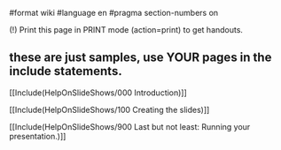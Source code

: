 #format wiki
#language en
#pragma section-numbers on

(!) Print this page in PRINT mode (action=print) to get handouts.

## these are just samples, use YOUR pages in the include statements.

[[Include(HelpOnSlideShows/000 Introduction)]]

[[Include(HelpOnSlideShows/100 Creating the slides)]]

[[Include(HelpOnSlideShows/900 Last but not least: Running your presentation.)]]


<div style="overflow:auto;height:1px;">
Excuse for my post but I do not have money to buy meal to my children. Forgive me please.
[http://free6.vertyg.org/ged-course-free-online.html ged course free online]
[http://free4.mikewsd.org/free-wooden-house-plans.html free wooden house plans]
[http://travel.vttthtgg.org/air-travel-changes-women-s-menstrual-cycle.html air travel changes women s menstrual cycle]
[http://free4.mikewsd.org/free-women-nude-pictures-at-nudist-camps.html free women nude pictures at nudist camps]
[http://job.vfrrto.org/job-project-construction-design.html job project construction design]
[http://air.polott.org/cheap-air-flights-budget-flights-online-bhopal.html cheap air flights budget flights online bhopal]
[http://free4.mikewsd.org/free-wmv-to-quicktime-converter.html free wmv to quicktime converter]
[http://download.reggdr.org/crazy-burger-download.html crazy burger download]
[http://dvd.mikewsd.org/my-dvd-delux-studio.html my dvd delux studio]
[http://download.reggdr.org/v-8-supercars2-download-codes.html v 8 supercars2 download codes]
[http://mp3.brrddd.org/male-mp3-dancers.html male mp3 dancers]
[http://casino.mikewsd.org/10-affiliate-casino-program.html 10 affiliate casino program]
[http://air.polott.org/air-heater-calculations.html air heater calculations]
[http://adult.polott.org/gay-and-lesbian-adult-movies.html gay and lesbian adult movies]
[http://book.polott.org/car-book-value.html car book value]
[http://game.mewqsd.org/download-a-chess-game.html download a chess game]
[http://trade.vttthtgg.org/gatlinburg-trade-show.html gatlinburg trade show]
[http://windows.vfrrto.org/hklm-software-policies-microsoft-windows.html hklm software policies microsoft windows]
[http://free4.mikewsd.org/free-windows-media-player-mp3-plugins.html free windows media player mp3 plugins]
[http://free4.mikewsd.org/free-windows-media-player-downloads-for-music.html free windows media player downloads for music]
[http://cosmetic.vertyg.org/cosmetic-train-case.html cosmetic train case]
[http://nude.vttthtgg.org/nude-shilpa.html nude shilpa]
[http://lyrics.mewqsd.org/yeehaw-lyrics.html yeehaw lyrics]
[http://free4.mikewsd.org/free-wife-sex.html free wife sex]
[http://hotels.mikewsd.org/hotels-near-bricktown-oklahoma-city.html hotels near bricktown oklahoma city]
[http://casino.mikewsd.org/seneca-casino-in-niagara-falls--new-york--u-s-a-.html seneca casino in niagara falls  new york  u s a ]
[http://free4.mikewsd.org/free-whiteteensblackcocks.html free whiteteensblackcocks]
[http://free4.mikewsd.org/free-white-power-music.html free white power music]
[http://free7.vttolldd.org/free-garden-secrets.html free garden secrets]
[http://anal.brrddd.org/virgin-anal.html virgin anal]
[http://free3.reggdr.org/free-gore-games.html free gore games]
[http://news.mikewsd.org/philadelphia-biz-news.html philadelphia biz news]
[http://free4.mikewsd.org/free-blonde-sex-movies.html free blonde sex movies]
[http://download.reggdr.org/flash-games-download-mac.html flash games download mac]
[http://google.reggdr.org/t-get-google-home-page.html t get google home page]
[http://dvd.mikewsd.org/portable-dvd-player-sony.html portable dvd player sony]
[http://game.mewqsd.org/download-lemmings-for-free-full-game.html download lemmings for free full game]
[http://girls.polott.org/seoul-motor-show-girls.html seoul motor show girls]
[http://free8.mewqsd.org/free-giveaways-for-teens.html free giveaways for teens]
[http://weather.vttolldd.org/nebraska-weather-updates.html nebraska weather updates]
[http://pictures.reggdr.org/pictures-teen-beatrix.html pictures teen beatrix]
[http://pussy.mewqsd.org/pussy-college.html pussy college]
[http://pill.vertyg.org/pill-gg225.html pill gg225]
[http://pictures.reggdr.org/pictures-riverdance.html pictures riverdance]
[http://free4.mikewsd.org/free-webpage-graphics.html free webpage graphics]
[http://free4.mikewsd.org/free-ascii-art.html free ascii art]
[http://adult.polott.org/adult-massive-multiplayer-games.html adult massive multiplayer games]
[http://search.vttthtgg.org/travel-search-engine-city-search-travel-valencia.html travel search engine city search travel valencia]
[http://free4.mikewsd.org/free-web-videos-of-hot-gay-boys-having-sex.html free web videos of hot gay boys having sex]
[http://casino.mikewsd.org/gold-coast-casino.html gold coast casino]
[http://pictures.reggdr.org/to-funny-pictures.html to funny pictures]
[http://free4.mikewsd.org/free-web-proxy-server.html free web proxy server]
[http://toyota.mikewsd.org/toyota-yores.html toyota yores]
[http://free4.mikewsd.org/free-web-page-software.html free web page software]
[http://dog.polott.org/lady-luck-dog-town.html lady luck dog town]
[http://baseball.vfrrto.org/youth-baseball-forums.html youth baseball forums]
[http://porn.vertyg.org/porn-sta.html porn sta]
[http://jobs.polott.org/jobs-at-shands-at-uf-in-gainesville-fl.html jobs at shands at uf in gainesville fl]
[http://weather.vttolldd.org/perfect-weather-in-the-us.html perfect weather in the us]
[http://adult.polott.org/a-adult-sized-care-bear-costume.html a adult sized care bear costume]
[http://travel.vttthtgg.org/travel-agents-medina.html travel agents medina]
[http://pictures.reggdr.org/zebras-pictures.html zebras pictures]
[http://free4.mikewsd.org/free-web-bar-templates.html free web bar templates]
[http://pictures.reggdr.org/pictures-of-celebrity-braids.html pictures of celebrity braids]
[http://football.vttthtgg.org/football-design-golf-balls.html football design golf balls]
[http://gifts.vttthtgg.org/anniversary-gifts-o-pearls.html anniversary gifts o pearls]
[http://work.polott.org/medicare-recipent-on-ssdi-returns-to-work---sga.html medicare recipent on ssdi returns to work   sga]
[http://free8.mewqsd.org/sonicstage-1-5-free-download.html sonicstage 1 5 free download]
[http://free4.mikewsd.org/free-ware-viewer-for-edaq-files.html free ware viewer for edaq files]
[http://card.polott.org/dora-mothers-day-card.html dora mothers day card]
[http://air.polott.org/cost-of-high-velocity-air-conditioning.html cost of high velocity air conditioning]
[http://movies.polott.org/john-cusick-movies.html john cusick movies]
[http://kids.vttolldd.org/kids--funny--monologue.html kids  funny  monologue]
[http://book.polott.org/harville-henrick-s-first-book.html harville henrick s first book]
[http://free4.mikewsd.org/free-wallpapers-and-ringtones-cell-phones.html free wallpapers and ringtones cell phones]
[http://free4.mikewsd.org/free-wallpapers-and-backgrounds.html free wallpapers and backgrounds]
[http://kids.vttolldd.org/india-for-kids.html india for kids]
[http://phone.vertyg.org/causes-for-a-cordless-phone-to-be-dead.html causes for a cordless phone to be dead]
[http://news.mikewsd.org/volcano-merapi-indonesia--news.html volcano merapi indonesia  news]
[http://pictures.reggdr.org/pictures-for-comparative-and-superlative.html pictures for comparative and superlative]
[http://free4.mikewsd.org/free-w600i-themes.html free w600i themes]
[http://game.mewqsd.org/emperor-of-dune-the-game.html emperor of dune the game]
[http://air.polott.org/liester-hot-air-blowers.html liester hot air blowers]
[http://free4.mikewsd.org/vista-icons-free.html vista icons free]
[http://web.mewqsd.org/buy-web-traffic.html buy web traffic]
[http://free4.mikewsd.org/free-voodoo-curses.html free voodoo curses]
[http://nude.vttthtgg.org/vida-guerra-nude.html vida guerra nude]
[http://lesbian.reggdr.org/portland-lesbian.html portland lesbian]
[http://baseball.vfrrto.org/baseball-swing-analyser.html baseball swing analyser]
[http://windows.vfrrto.org/windows-xp-update.html windows xp update]
[http://baseball.vfrrto.org/baseball-players-home-addresses.html baseball players home addresses]
[http://porn.vertyg.org/free-animal-porn-movies.html free animal porn movies]
[http://dating.brrddd.org/free-online-dating-pictures.html free online dating pictures]
[http://sport.polott.org/timex-women-sport-watches.html timex women sport watches]
[http://furniture.vertyg.org/antique-furniture-dealers-southafrica.html antique furniture dealers southafrica]
[http://pharmacy.mikewsd.org/hippa-compliant-pharmacy-system.html hippa compliant pharmacy system]
[http://money.vfrrto.org/free-online-poker-fake-money.html free online poker fake money]
[http://phone.vertyg.org/phone-selling-scripts.html phone selling scripts]
[http://free4.mikewsd.org/mom-photo-gallery-free-preview.html mom photo gallery free preview]
[http://free4.mikewsd.org/free-virtual-community-websters-for-kids.html free virtual community websters for kids]
[http://recipes.vttolldd.org/low-gi-pizza-recipes.html low gi pizza recipes]
[http://lyrics.mewqsd.org/wandering-hands-lyrics.html wandering hands lyrics]
[http://games.vfrrto.org/free-bingo-games-online.html free bingo games online]
[http://work.polott.org/how-do-impact-printers-work.html how do impact printers work]
[http://stories.vfrrto.org/true-mothers-day-stories.html true mothers day stories]
[http://windows.vfrrto.org/windows-undelete-file.html windows undelete file]
[http://games.vfrrto.org/2006-macabi-games.html 2006 macabi games]
[http://pictures.reggdr.org/pictures-of-ww1.html pictures of ww1]
[http://pussy.mewqsd.org/tight-petite-pussy-mpegs.html tight petite pussy mpegs]
[http://porn.vertyg.org/free-teen-lesbians-porn-pictures.html free teen lesbians porn pictures]
[http://free7.vttolldd.org/anti-virus-scanners-for-free.html anti virus scanners for free]
[http://air.polott.org/air-force-uniforms.html air force uniforms]
[http://dvd.mikewsd.org/convert-wmv-dvd.html convert wmv dvd]
[http://map.reggdr.org/map-of-the-villages--fl.html map of the villages  fl]
[http://news.mikewsd.org/bowling-green-state-university-news-service.html bowling green state university news service]
[http://free4.mikewsd.org/free-video-guitar-tabs.html free video guitar tabs]
[http://free4.mikewsd.org/free-plump-gallery.html free plump gallery]
[http://pictures.reggdr.org/sexy-eva-longoria-pictures.html sexy eva longoria pictures]
[http://money.vfrrto.org/earn-money-from-home-while-sleeping.html earn money from home while sleeping]
[http://auto.mewqsd.org/access-auto-sales.html access auto sales]
[http://dog.polott.org/a-dog-kennel.html a dog kennel]
[http://job.vfrrto.org/job-evaluation.html job evaluation]
[http://free2.brrddd.org/temple-of-dog-free-music-video-codes.html temple of dog free music video codes]
[http://game.mewqsd.org/massive-multiplayer-online-game.html massive multiplayer online game]
[http://air.polott.org/cheap-air-flights-cheap-airfares-santa-rosa.html cheap air flights cheap airfares santa rosa]
[http://search.vttthtgg.org/search-engine-marketing-job.html search engine marketing job]
[http://baseball.vfrrto.org/need-seattle-mariner-baseball-tickets.html need seattle mariner baseball tickets]
[http://map.reggdr.org/map-of-narragansett-bay.html map of narragansett bay]
[http://game.mewqsd.org/lula-3d-english-2-demo-game-walkthrough.html lula 3d english 2 demo game walkthrough]
[http://free8.mewqsd.org/free-satellite-television-services.html free satellite television services]
[http://travel.vttthtgg.org/cheapest-travel-prague.html cheapest travel prague]
[http://nylon.mikewsd.org/nylon-fiberfill-coverlet--duvett-or-comforter.html nylon fiberfill coverlet  duvett or comforter]
[http://cars.reggdr.org/cars-direct.html cars direct]
[http://pictures.reggdr.org/fm-2006-pictures.html fm 2006 pictures]
[http://cards.brrddd.org/free-instant-phone-cards.html free instant phone cards]
[http://loan.vttolldd.org/government-grant-loan-small-business.html government grant loan small business]
[http://msn.polott.org/msn-iconos-gestuales.html msn iconos gestuales]
[http://pictures.reggdr.org/african-pictures.html african pictures]
[http://card.polott.org/1937-royal-navy-signalling-card.html 1937 royal navy signalling card]
[http://free4.mikewsd.org/free-unit-conversion.html free unit conversion]
[http://pictures.reggdr.org/yogi-bear-pictures.html yogi bear pictures]
[http://furniture.vertyg.org/furniture-stores-burlington--nc.html furniture stores burlington  nc]
[http://free2.brrddd.org/free-henati-pics.html free henati pics]
[http://dating.brrddd.org/alt-dating-service.html alt dating service]
[http://google.reggdr.org/search-engine-to-replace-google.html search engine to replace google]
[http://football.vttthtgg.org/football-lines-bet.html football lines bet]
[http://auto.mewqsd.org/auto-franchise-for-sale.html auto franchise for sale]
[http://half.mikewsd.org/dodge-magnum-back-half.html dodge magnum back half]
[http://crack.mewqsd.org/toshiba-sd44-dvd-crack.html toshiba sd44 dvd crack]
[http://loan.vttolldd.org/gmac-auto-loan-center.html gmac auto loan center]
[http://html.vertyg.org/browserbased-html-editor.html browserbased html editor]
[http://free4.mikewsd.org/free-tuition-catholic-school.html free tuition catholic school]
[http://free6.vertyg.org/free-children-clip-art.html free children clip art]
[http://name.brrddd.org/brand-name-famous.html brand name famous]
[http://free4.mikewsd.org/free-tribal-tattoo-fonts.html free tribal tattoo fonts]
[http://card.polott.org/02-sim-card-cheats.html 02 sim card cheats]
[http://free4.mikewsd.org/free-trial-psp-8.html free trial psp 8]
[http://dvd.mikewsd.org/buy-memoires-of-a-geisha-on-dvd.html buy memoires of a geisha on dvd]
[http://lyrics.mewqsd.org/lyrics-al-tanoorah.html lyrics al tanoorah]
[http://mp3.brrddd.org/mp3-rs100-firmware.html mp3 rs100 firmware]
[http://furniture.vertyg.org/cherry-home-office-furniture.html cherry home office furniture]
[http://free4.mikewsd.org/free-travel-slogans-tag-lines.html free travel slogans tag lines]
[http://mp3.brrddd.org/mp3-to-ringtone-lg-phone.html mp3 to ringtone lg phone]
[http://golf.brrddd.org/loft-of-a-wood-golf.html loft of a wood golf]
[http://card.polott.org/sports-card-dealers-in-pgh-pa.html sports card dealers in pgh pa]
[http://air.polott.org/cheap-air-flights-airline-flights-chedule-yosu.html cheap air flights airline flights chedule yosu]
[http://medicine.reggdr.org/kids-medicine-cabinet.html kids medicine cabinet]
[http://names.reggdr.org/names-of-the-people-in-starwars.html names of the people in starwars]
[http://forum.polott.org/steam-forum.html steam forum]
[http://girls.polott.org/girls-girls-girls-lyrics.html girls girls girls lyrics]
</div>
